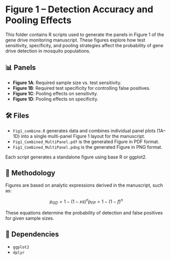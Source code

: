 # Figure 1 – Detection Accuracy and Pooling Effects

This folder contains R scripts used to generate the panels in Figure 1 of the gene drive monitoring manuscript. These figures explore how test sensitivity, specificity, and pooling strategies affect the probability of gene drive detection in mosquito populations.

## 📊 Panels

- **Figure 1A**: Required sample size vs. test sensitivity.
- **Figure 1B**: Required test specificity for controlling false positives.
- **Figure 1C**: Pooling effects on sensitivity.
- **Figure 1D**: Pooling effects on specificity.

## 🛠️ Files

- `Fig1_combine.R` generates data and combines individual panel plots (1A–1D) into a single multi-panel Figure 1 layout for the manuscript.
- `Fig1_Combined_MultiPanel.pdf` is the generated Figure in PDF format.
- `Fig1_Combined_MultiPanel.pdng` is the generated Figure in PNG format.


Each script generates a standalone figure using base R or ggplot2.

## 🧠 Methodology

Figures are based on analytic expressions derived in the manuscript, such as:

```math
p_{GD} = 1 - (1 - xs)^n

p_{FP} = 1 - (1 - f)^n
```

These equations determine the probability of detection and false positives for given sample sizes.

## 📎 Dependencies

- `ggplot2`
- `dplyr`
